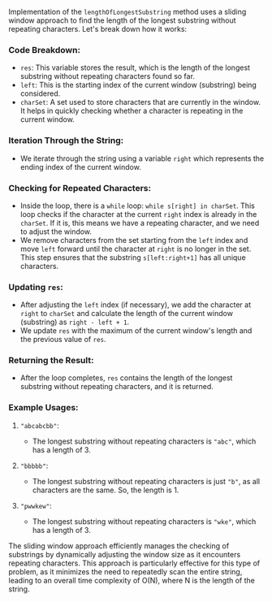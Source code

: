<p>

Implementation of the `lengthOfLongestSubstring` method uses a sliding window approach to find the length of the longest substring without repeating characters. Let's break down how it works:

### Code Breakdown:

- `res`: This variable stores the result, which is the length of the longest substring without repeating characters found so far.
- `left`: This is the starting index of the current window (substring) being considered.
- `charSet`: A set used to store characters that are currently in the window. It helps in quickly checking whether a character is repeating in the current window.

### Iteration Through the String:

- We iterate through the string using a variable `right` which represents the ending index of the current window.

### Checking for Repeated Characters:

- Inside the loop, there is a `while` loop: `while s[right] in charSet`. This loop checks if the character at the current `right` index is already in the `charSet`. If it is, this means we have a repeating character, and we need to adjust the window.
- We remove characters from the set starting from the `left` index and move `left` forward until the character at `right` is no longer in the set. This step ensures that the substring `s[left:right+1]` has all unique characters.

### Updating `res`:

- After adjusting the `left` index (if necessary), we add the character at `right` to `charSet` and calculate the length of the current window (substring) as `right - left + 1`.
- We update `res` with the maximum of the current window's length and the previous value of `res`.

### Returning the Result:

- After the loop completes, `res` contains the length of the longest substring without repeating characters, and it is returned.

### Example Usages:

1. `"abcabcbb"`:
   - The longest substring without repeating characters is `"abc"`, which has a length of 3.

2. `"bbbbb"`:
   - The longest substring without repeating characters is just `"b"`, as all characters are the same. So, the length is 1.

3. `"pwwkew"`:
   - The longest substring without repeating characters is `"wke"`, which has a length of 3.

The sliding window approach efficiently manages the checking of substrings by dynamically adjusting the window size as it encounters repeating characters. This approach is particularly effective for this type of problem, as it minimizes the need to repeatedly scan the entire string, leading to an overall time complexity of O(N), where N is the length of the string.
</p>